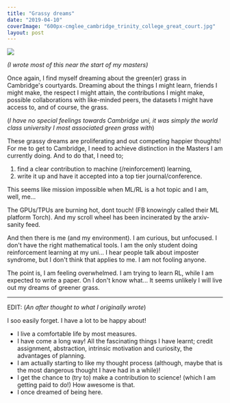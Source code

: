 ```yaml
---
title: "Grassy dreams"
date: "2019-04-10"
coverImage: "600px-cmglee_cambridge_trinity_college_great_court.jpg"
layout: post
---
```


![]({{site.baseurl}}/images/{{page.coverImage}})

_(I wrote most of this near the start of my masters)_

Once again, I find myself dreaming about the green(er) grass in Cambridge's courtyards. Dreaming about the things I might learn, friends I might make, the respect I might attain, the contributions I might make, possible collaborations with like-minded peers, the datasets I might have access to, and of course, the grass.

(_I have no special feelings towards Cambridge uni, it was simply the world class university I most associated green grass with_)

These grassy dreams are proliferating and out competing happier thoughts! For me to get to Cambridge, I need to achieve distinction in the Masters I am currently doing. And to do that, I need to;

1. find a clear contribution to machine (/reinforcement) learning,
2. write it up and have it accepted into a top tier journal/conference.

This seems like mission impossible when ML/RL is a hot topic and I am, well, me...

The GPUs/TPUs are burning hot, dont touch! (FB knowingly called their ML platform Torch). And my scroll wheel has been incinerated by the arxiv-sanity feed.

And then there is me (and my environment). I am curious, but unfocused. I don't have the right mathematical tools. I am the only student doing reinforcement learning at my uni... I hear people talk about imposter syndrome, but I don't think that applies to me. I am not fooling anyone.

The point is, I am feeling overwhelmed. I am trying to learn RL, while I am expected to write a paper. On I don't know what... It seems unlikely I will live out my dreams of greener grass.

* * *

EDIT: (_An after thought to what I originally wrote_)

I soo easily forget. I have a lot to be happy about!

- I live a comfortable life by most measures.
- I have come a long way! All the fascinating things I have learnt; credit assignment, abstraction, intrinsic motivation and curiosity, the advantages of planning.
- I am actually starting to like my thought process (although, maybe that is the most dangerous thought I have had in a while)!
- I get the chance to (try to) make a contribution to science! (which I am getting paid to do!) How awesome is that.
- I once dreamed of being here.
